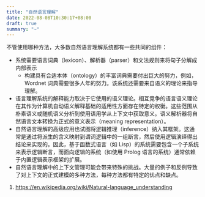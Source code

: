 ```yaml
---
title: "自然语言理解"
date: 2022-08-08T10:30:17+08:00
draft: true
summary: "~"
---
```



不管使用哪种方法，大多数自然语言理解系统都有一些共同的组件：
- 系统需要语言词典（lexicon）、解析器（parser）和文法规则来将句子分解成内部表示
  - 构建具有合适本体（ontology）的丰富词典需要付出巨大的努力，例如，Wordnet 词典需要很多人年的努力。该系统还需要来自语义的理论来指导理解。
- 语言理解系统的解释能力取决于它使用的语义理论。相互竞争的语言语义理论在其作为计算机自动语义解释基础的适用性方面存在特定的权衡。这些范围从朴素语义或随机语义分析到使用语用学从上下文中获取意义。语义解析器将自然语言文本转换为正式的意义表示（meaning representation）。
- 自然语言理解的高级应用也试图将逻辑推理（inference）纳入其框架。这通常是通过将派生的含义映射到谓词逻辑中的一组断言，然后使用逻辑演绎得出结论来实现的。因此，基于函数式语言（如 Lisp）的系统需要包含一个子系统来表示逻辑断言，而面向逻辑的系统（如使用 Prolog 语言的系统）通常依赖于内置逻辑表示框架的扩展。
- 自然语言理解中的上下文管理可能会带来特殊的挑战。大量的例子和反例导致了对上下文的正式建模的多种方法，每种方法都有特定的优点和缺点。

1. https://en.wikipedia.org/wiki/Natural-language_understanding